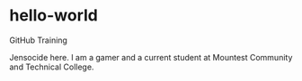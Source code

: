 # hello-world
GitHub Training

Jensocide here.  I am a gamer and a current student at Mountest Community and Technical College.
